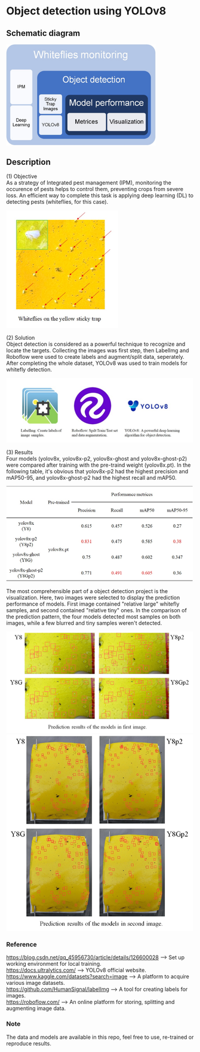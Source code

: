 # Object detection using YOLOv8
## Schematic diagram
<img src="https://github.com/TK-CamBaz/Object-detection-for-whiteflies-monitoring-using-YOLOV8/blob/main/Outline/flowchart.jpg" width="400">

## Description
(1) Objective  
As a strategy of Integrated pest management (IPM), monitoring the occurence of pests helps to control them, preventing crops from severe loss. An efficient way to complete this task is applying deep learning (DL) to detecting pests (whiteflies, for this case).

<img src="https://github.com/TK-CamBaz/Object-detection-for-whiteflies-monitoring-using-YOLOV8/blob/main/Outline/1.objective.jpg" width="300">

(2) Solution  
Object detection is considered as a powerful technique to recognize and locate the targets. Collecting the images was first step, then LabelImg and Roboflow were used to create labels and augment/split data, seperately. After completing the whole dataset, YOLOv8 was used to train models for whitefly detection.

<img src="https://github.com/TK-CamBaz/Object-detection-for-whiteflies-monitoring-using-YOLOV8/blob/main/Outline/2.solution.jpg" width="500">

(3) Results  
Four models (yolov8x, yolov8x-p2, yolov8x-ghost and yolov8x-ghost-p2) were compared after training with the pre-traind weight (yolov8x.pt). In the following table, it's obvious that yolov8x-p2 had the highest precision and mAP50-95, and yolov8x-ghost-p2 had the highest recall and mAP50.

<img src="https://github.com/TK-CamBaz/Object-detection-for-whiteflies-monitoring-using-YOLOV8/blob/main/Outline/Metrices.jpg" width="500">

The most comprehensible part of a object detection project is the visualization. Here, two images were selected to display the prediction performance of models. First image contained "relative large" whitefly samples, and second contained "relative tiny" ones. In the comparison of the prediction pattern, the four models detected most samples on both images, while a few blurred and tiny samples weren't detected.

<img src="https://github.com/TK-CamBaz/Object-detection-for-whiteflies-monitoring-using-YOLOV8/blob/main/Outline/visual-large.jpg" width="500"> 
   
<img src="https://github.com/TK-CamBaz/Object-detection-for-whiteflies-monitoring-using-YOLOV8/blob/main/Outline/visual-tiny.jpg" width="500">

### Reference
https://blog.csdn.net/qq_45956730/article/details/126600028 --> Set up working environment for local training.  
https://docs.ultralytics.com/ --> YOLOv8 official website.  
https://www.kaggle.com/datasets?search=image --> A platform to acquire various image datasets.  
https://github.com/HumanSignal/labelImg --> A tool for creating labels for images.  
https://roboflow.com/ --> An online platform for storing, splitting and augmenting image data.  

### Note
The data and models are available in this repo, feel free to use, re-trained or reproduce results.
